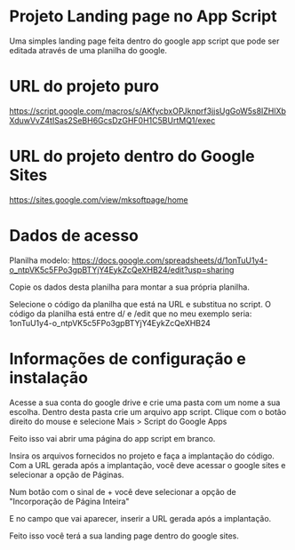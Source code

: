 # Projeto Landing page no App Script

Uma simples landing page feita dentro do google app script que pode ser editada através de uma planilha do google.

# URL do projeto puro

https://script.google.com/macros/s/AKfycbxOPJknprf3jjsUgGoW5s8IZHlXbXduwVvZ4tISas2SeBH6GcsDzGHF0H1C5BUrtMQ1/exec

# URL do projeto dentro do Google Sites

https://sites.google.com/view/mksoftpage/home

# Dados de acesso

Planilha modelo: https://docs.google.com/spreadsheets/d/1onTuU1y4-o_ntpVK5c5FPo3gpBTYjY4EykZcQeXHB24/edit?usp=sharing

Copie os dados desta planilha para montar a sua própria planilha.

Selecione o código da planilha que está na URL e substitua no script. O código da planilha está entre d/ e /edit que no meu exemplo seria:
1onTuU1y4-o_ntpVK5c5FPo3gpBTYjY4EykZcQeXHB24

# Informações de configuração e instalação

Acesse a sua conta do google drive e crie uma pasta com um nome a sua escolha. Dentro desta pasta crie um arquivo app script. Clique com o botão direito do mouse e selecione Mais > Script do Google Apps

Feito isso vai abrir uma página do app script em branco.

Insira os arquivos fornecidos no projeto e faça a implantação do código. Com a URL gerada após a implantação, você deve acessar o google sites e selecionar a opção de Páginas.

Num botão com o sinal de + você deve selecionar a opção de "Incorporação de Página Inteira"

E no campo que vai aparecer, inserir a URL gerada após a implantação.

Feito isso você terá a sua landing page dentro do google sites.